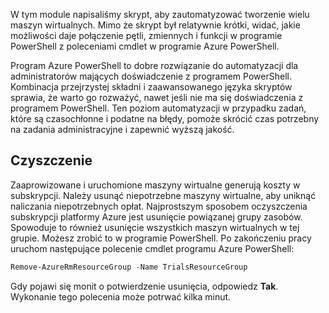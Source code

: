 W tym module napisaliśmy skrypt, aby zautomatyzować tworzenie wielu maszyn wirtualnych. Mimo że skrypt był relatywnie krótki, widać, jakie możliwości daje połączenie pętli, zmiennych i funkcji w programie PowerShell z poleceniami cmdlet w programie Azure PowerShell.

Program Azure PowerShell to dobre rozwiązanie do automatyzacji dla administratorów mających doświadczenie z programem PowerShell. Kombinacja przejrzystej składni i zaawansowanego języka skryptów sprawia, że warto go rozważyć, nawet jeśli nie ma się doświadczenia z programem PowerShell. Ten poziom automatyzacji w przypadku zadań, które są czasochłonne i podatne na błędy, pomoże skrócić czas potrzebny na zadania administracyjne i zapewnić wyższą jakość.

## <a name="cleanup"></a>Czyszczenie
Zaaprowizowane i uruchomione maszyny wirtualne generują koszty w subskrypcji. Należy usunąć niepotrzebne maszyny wirtualne, aby uniknąć naliczania niepotrzebnych opłat. Najprostszym sposobem oczyszczenia subskrypcji platformy Azure jest usunięcie powiązanej grupy zasobów. Spowoduje to również usunięcie wszystkich maszyn wirtualnych w tej grupie. Możesz zrobić to w programie PowerShell. Po zakończeniu pracy uruchom następujące polecenie cmdlet programu Azure PowerShell:

```powershell
Remove-AzureRmResourceGroup -Name TrialsResourceGroup
```

Gdy pojawi się monit o potwierdzenie usunięcia, odpowiedz **Tak**. Wykonanie tego polecenia może potrwać kilka minut.